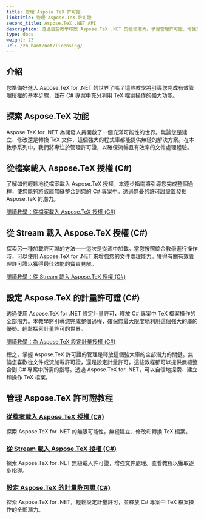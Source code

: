 ```yaml
---
title: 管理 Aspose.TeX 許可證
linktitle: 管理 Aspose.TeX 許可證
second_title: Aspose.TeX .NET API
description: 透過這些教學釋放 Aspose.TeX .NET 的全部潛力。學習管理許可證、增強文件處理並探索無限的可能性。
type: docs
weight: 23
url: /zh-hant/net/licensing/
---
```

## 介紹

您準備好進入 Aspose.TeX for .NET 的世界了嗎？這些教學將引導您完成有效管理授權的基本步驟，並在 C# 專案中充分利用 TeX 檔案操作的強大功能。

## 探索 Aspose.TeX 功能

Aspose.TeX for .NET 為開發人員開啟了一個充滿可能性的世界。無論您是建立、修改還是轉換 TeX 文件，這個強大的程式庫都能提供無縫的解決方案。在本教學系列中，我們將專注於管理許可證，以確保流暢且有效率的文件處理體驗。

## 從檔案載入 Aspose.TeX 授權 (C#)

了解如何輕鬆地從檔案載入 Aspose.TeX 授權。本逐步指南將引導您完成整個過程，使您能夠將該庫無縫整合到您的 C# 專案中。透過無憂的許可證設置發掘 Aspose.TeX 的潛力。

[閱讀教學：從檔案載入 Aspose.TeX 授權 (C#)](./load-license-from-file-csharp/)

## 從 Stream 載入 Aspose.TeX 授權 (C#)

探索另一種加載許可證的方法——這次是從流中加載。當您按照綜合教學進行操作時，可以使用 Aspose.TeX for .NET 來增強您的文件處理能力。獲得有關有效管理許可證以獲得最佳效能的寶貴見解。

[閱讀教學：從 Stream 載入 Aspose.TeX 授權 (C#)](./load-license-from-stream-csharp/)

## 設定 Aspose.TeX 的計量許可證 (C#)

透過使用 Aspose.TeX for .NET 設定計量許可，釋放 C# 專案中 TeX 檔案操作的全部潛力。本教學將引導您完成整個過程，確保您最大限度地利用這個強大的庫的優勢。輕鬆探索計量許可的世界。

[閱讀教學：為 Aspose.TeX 設定計量授權 (C#)](./set-metered-license-csharp/)

總之，掌握 Aspose.TeX 許可證的管理是釋放這個強大庫的全部潛力的關鍵。無論您喜歡從文件或流加載許可證，還是設定計量許可，這些教程都可以提供無縫整合到 C# 專案中所需的指導。透過 Aspose.TeX for .NET，可以自信地探索、建立和操作 TeX 檔案。
## 管理 Aspose.TeX 許可證教程
### [從檔案載入 Aspose.TeX 授權 (C#)](./load-license-from-file-csharp/)
探索 Aspose.TeX for .NET 的無限可能性。無縫建立、修改和轉換 TeX 檔案。
### [從 Stream 載入 Aspose.TeX 授權 (C#)](./load-license-from-stream-csharp/)
探索 Aspose.TeX for .NET 無縫載入許可證，增強文件處理。查看教程以獲取逐步指導。
### [設定 Aspose.TeX 的計量許可證 (C#)](./set-metered-license-csharp/)
探索 Aspose.TeX for .NET，輕鬆設定計量許可，並釋放 C# 專案中 TeX 檔案操作的全部潛力。